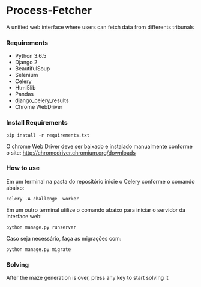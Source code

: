 # Process-Fetcher

A unified web interface where users can fetch data from differents tribunals

### Requirements

- Python 3.6.5
- Django 2
- BeautifulSoup
- Selenium
- Celery
- Html5lib
- Pandas
- django_celery_results
- Chrome WebDriver


### Install Requirements

`pip install -r requirements.txt`

O chrome Web Driver deve ser baixado e instalado manualmente conforme o site: http://chromedriver.chromium.org/downloads 

### How to use
Em um terminal na pasta do repositório inicie o Celery conforme o comando abaixo:

`celery -A challenge  worker`

Em um outro terminal utilize o comando abaixo para iniciar o servidor da interface web:

`python manage.py runserver`

Caso seja necessário, faça as migrações com:

`python manage.py migrate`

### Solving

After the maze generation is over, press any key to start solving it
